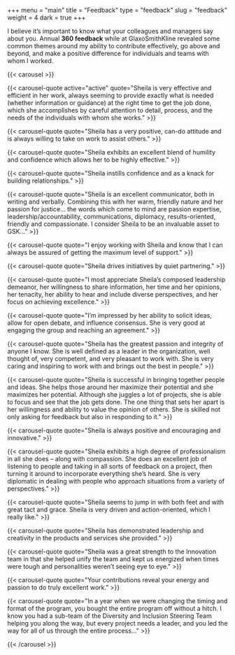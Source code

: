 +++
menu = "main"
title = "Feedback"
type = "feedback"
slug = "feedback"
weight = 4
dark = true
+++

I believe it’s important to know what your colleagues and managers say about you. Annual **360 feedback** while at GlaxoSmithKline revealed some common themes around my ability to contribute effectively, go above and beyond, and make a positive difference for individuals and teams with whom I worked.

{{< carousel >}}

{{< carousel-quote active="active" quote="Sheila is very effective and efficient in her work, always seeming to provide exactly what is needed (whether information or guidance) at the right time to get the job done, which she accomplishes by careful attention to detail, process, and the needs of the individuals with whom she works." >}}

{{< carousel-quote quote="Sheila has a very positive, can-do attitude and is always willing to take on work to assist others." >}}

{{< carousel-quote quote="Sheila exhibits an excellent blend of humility and confidence which allows her to be highly effective." >}}

{{< carousel-quote quote="Sheila instills confidence and as a knack for building relationships." >}}

{{< carousel-quote quote="Sheila is an excellent communicator, both in writing and verbally. Combining this with her warm, friendly nature and her passion for justice… the words which come to mind are passion expertise, leadership/accountability, communications, diplomacy, results-oriented, friendly and compassionate. I consider Sheila to be an invaluable asset to GSK…" >}}

{{< carousel-quote quote="I enjoy working with Sheila and know that I can always be assured of getting the maximum level of support." >}}

{{< carousel-quote quote="Sheila drives initiatives by quiet partnering." >}}

{{< carousel-quote quote="I most appreciate Sheila’s composed leadership demeanor, her willingness to share information, her time and her opinions, her tenacity, her ability to hear and include diverse perspectives, and her focus on achieving excellence." >}}

{{< carousel-quote quote="I’m impressed by her ability to solicit ideas, allow for open debate, and influence consensus. She is very good at engaging the group and reaching an agreement." >}}

{{< carousel-quote quote="Sheila has the greatest passion and integrity of anyone I know. She is well defined as a leader in the organization, well thought of, very competent, and very pleasant to work with. She is very caring and inspiring to work with and brings out the best in people." >}}

{{< carousel-quote quote="Sheila is successful in bringing together people and ideas. She helps those around her maximize their potential and she maximizes her potential. Although she juggles a lot of projects, she is able to focus and see that the job gets done. The one thing that sets her apart is her willingness and ability to value the opinion of others. She is skilled not only asking for feedback but also in responding to it." >}}

{{< carousel-quote quote="Sheila is always positive and encouraging and innovative." >}}

{{< carousel-quote quote="Sheila exhibits a high degree of professionalism in all she does – along with compassion. She does an excellent job of listening to people and taking in all sorts of feedback on a project, then turning it around to incorporate everything she’s heard. She is very diplomatic in dealing with people who approach situations from a variety of perspectives." >}}

{{< carousel-quote quote="Sheila seems to jump in with both feet and with great tact and grace. Sheila is very driven and action-oriented, which I really like." >}}

{{< carousel-quote quote="Sheila has demonstrated leadership and creativity in the products and services she provided." >}}

{{< carousel-quote quote="Sheila was a great strength to the Innovation team in that she helped unify the team and kept us energized when times were tough and personalities weren’t seeing eye to eye." >}}

{{< carousel-quote quote="Your contributions reveal your energy and passion to do truly excellent work." >}}

{{< carousel-quote quote="In a year when we were changing the timing and format of the program, you bought the entire program off without a hitch. I know you had a sub-team of the Diversity and Inclusion Steering Team helping you along the way, but every project needs a leader, and you led the way for all of us through the entire process…" >}}

{{< /carousel >}}
